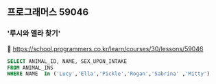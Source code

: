 ## 프로그래머스 59046
### '루시와 엘라 찾기'
🔗 https://school.programmers.co.kr/learn/courses/30/lessons/59046
```sql
SELECT ANIMAL_ID, NAME, SEX_UPON_INTAKE
FROM ANIMAL_INS 
WHERE NAME  In ('Lucy','Ella','Pickle','Rogan','Sabrina' ,'Mitty')
```